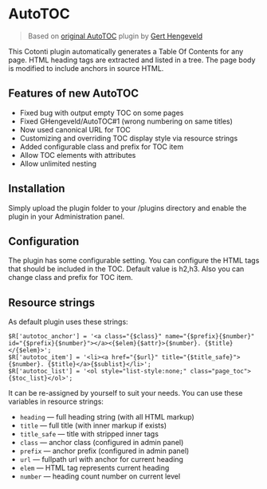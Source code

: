 AutoTOC
=======

> Based on [original AutoTOC](https://github.com/GHengeveld/AutoTOC) plugin by [Gert Hengeveld](https://github.com/ghengeveld)

This Cotonti plugin automatically generates a Table Of Contents for any page. 
HTML heading tags are extracted and listed in a tree. The page body is modified 
to include anchors in source HTML.

Features of new AutoTOC
-----------------------

* Fixed bug with output empty TOC on some pages
* Fixed GHengeveld/AutoTOC#1 (wrong numbering on same titles)
* Now used canonical URL for TOC
* Customizing and overriding TOC display style via resource strings
* Added configurable class and prefix for TOC item
* Allow TOC elements with attributes
* Allow unlimited nesting

Installation
------------

Simply upload the plugin folder to your /plugins directory and enable the 
plugin in your Administration panel.

Configuration
-------------

The plugin has some configurable setting. You can configure the HTML tags that 
should be included in the TOC. Default value is h2,h3.
Also you can change class and prefix for TOC item.

Resource strings
----------------

As default plugin uses these strings:
```
$R['autotoc_anchor'] = '<a class="{$class}" name="{$prefix}{$number}" id="{$prefix}{$number}"></a><{$elem}{$attr}>{$number}. {$title}</{$elem}>';
$R['autotoc_item'] = '<li><a href="{$url}" title="{$title_safe}">{$number}. {$title}</a>{$sublist}</li>';
$R['autotoc_list'] = '<ol style="list-style:none;" class="page_toc">{$toc_list}</ol>';
```

It can be re-assigned by yourself to suit your needs. You can use these variables in resource strings:

* `heading` — full heading string (with all HTML markup)
* `title` — full title (with inner markup if exists)
* `title_safe` — title with stripped inner tags
* `class` — anchor class (configured in admin panel)
* `prefix` — anchor prefix (configured in admin panel)
* `url` —  fullpath url with anchor for current heading
* `elem` — HTML tag represents current heading
* `number` — heading count number on current level
